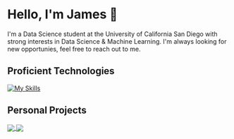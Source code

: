 # Hello, I'm James 👋
 I'm a Data Science student at the University of California San Diego with strong interests in Data Science & Machine Learning. I'm always looking for new opportunies, feel free to reach out to me.

## Proficient Technologies
[![My Skills](https://skillicons.dev/icons?i=py,r,d3,js,java,aws,git,docker,pytorch,tensorflow,postgres&perline=6)](https://skillicons.dev)

## Personal Projects

<a href="https://github.com/JimmyBentley/Exploratory-Data-Analysis-On-Stock-Trades-of-Congress-Members" target="_blank">
  <img align="center" src="https://github-readme-stats.vercel.app/api/pin/?username=jimmybentley&repo=Exploratory-Data-Analysis-On-Stock-Trades-of-Congress-Members&theme=dracula" />
</a>

<a href="https://github.com/JimmyBentley/Amazon_Game_Reviews" target="_blank">
  <img align="center" src="https://github-readme-stats.vercel.app/api/pin/?username=jimmybentley&repo=Amazon_Game_Reviews&theme=dracula" />
</a>

